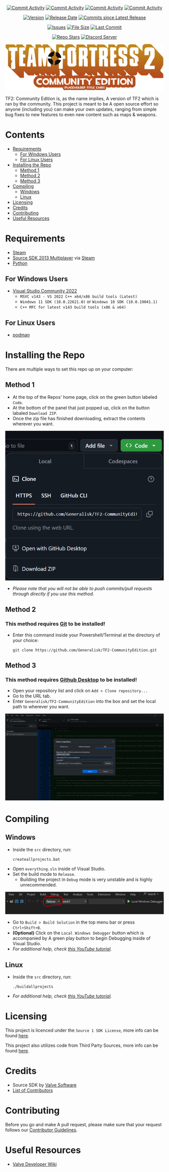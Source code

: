 <div align="center">
  
  [![Commit Activity](https://img.shields.io/github/commit-activity/w/Generalisk/TF2-CommunityEdition)](https://github.com/Generalisk/TF2-CommunityEdition)
  [![Commit Activity](https://img.shields.io/github/commit-activity/m/Generalisk/TF2-CommunityEdition)](https://github.com/Generalisk/TF2-CommunityEdition)
  [![Commit Activity](https://img.shields.io/github/commit-activity/y/Generalisk/TF2-CommunityEdition)](https://github.com/Generalisk/TF2-CommunityEdition)
  [![Commit Activity](https://img.shields.io/github/commit-activity/t/Generalisk/TF2-CommunityEdition)](https://github.com/Generalisk/TF2-CommunityEdition)
  
  [![Version](https://img.shields.io/github/v/release/Generalisk/TF2-CommunityEdition)](https://github.com/Generalisk/TF2-CommunityEdition/releases/latest)
  [![Release Date](https://img.shields.io/github/release-date/Generalisk/TF2-CommunityEdition)](https://github.com/Generalisk/TF2-CommunityEdition/releases/latest)
  [![Commits since Latest Release](https://img.shields.io/github/commits-since/Generalisk/TF2-CommunityEdition/latest)](https://github.com/Generalisk/TF2-CommunityEdition/releases/latest)
  
  <!--[![License](https://img.shields.io/github/license/Generalisk/TF2-CommunityEdition)](https://github.com/Generalisk/TF2-CommunityEdition/blob/main/LICENSE)-->
  [![Issues](https://img.shields.io/github/issues/Generalisk/TF2-CommunityEdition)](https://github.com/Generalisk/TF2-CommunityEdition/issues)
  [![File Size](https://img.shields.io/github/repo-size/Generalisk/TF2-CommunityEdition)](https://github.com/Generalisk/TF2-CommunityEdition)
  [![Last Commit](https://img.shields.io/github/last-commit/Generalisk/TF2-CommunityEdition)](https://github.com/Generalisk/TF2-CommunityEdition)
  
  [![Repo Stars](https://img.shields.io/github/stars/Generalisk/TF2-CommunityEdition)](https://github.com/Generalisk/TF2-CommunityEdition)
  [![Discord Server](https://img.shields.io/discord/1343991748019359795)](https://discord.gg/nZBsxVyxhY)
</div>

<div align="center">
  
  ![TF2 Community Edition Logo](https://raw.githubusercontent.com/Generalisk/TF2-CommunityEdition/refs/heads/master/.github/images/tf2ce_logo.png)
</div>

TF2: Community Edition is, as the name implies, A version of TF2 which is ran by the community. This project is meant to be A open source effort so anyone (including you) can make your own updates, ranging from simple bug fixes to new features to even new content such as maps & weapons.

# Contents
- [Requirements](#requirements)
  - [For Windows Users](#for-windows-users)
  - [For Linux Users](#for-linux-users)
- [Installing the Repo](#installing-the-repo)
  - [Method 1](#method-1)
  - [Method 2](#method-2)
  - [Method 3](#method-3)
- [Compiling](#compiling)
  - [Windows](#windows)
  - [Linux](#linux)
- [Licensing](#licensing)
- [Credits](#credits)
- [Contributing](#contributing)
- [Useful Resources](#useful-resources)

# Requirements
- [Steam](https://cdn.fastly.steamstatic.com/client/installer/SteamSetup.exe)
- [Source SDK 2013 Multiplayer](steam://install/243750) via [Steam](https://cdn.fastly.steamstatic.com/client/installer/SteamSetup.exe)
- [Python](https://www.python.org/downloads)
## For Windows Users
- [Visual Studio Community 2022](https://visualstudio.microsoft.com/vs/community/)
  - `MSVC v143 - VS 2022 C++ x64/x86 build tools (Latest)`
  - `Windows 11 SDK (10.0.22621.0)` or `Windows 10 SDK (10.0.19041.1)`
  - `C++ MFC for latest v143 build tools (x86 & x64)`
## For Linux Users
- [podman](https://podman.io/)

# Installing the Repo
There are multiple ways to set this repo up on your computer:
## Method 1
- At the top of the Repos' home page, click on the green button labeled `Code`.
- At the bottom of the panel that just popped up, click on the button labaled `Download ZIP`.
- Once the zip file has finished downloading, extract the contents wherever you want.

![Github Screenshot](https://raw.githubusercontent.com/Generalisk/TF2-CommunityEdition/refs/heads/master/.github/images/setup-github.png)
- *Please note that you will not be able to push commits/pull requests through directly if you use this method.*
## Method 2
### This method requires [Git](https://git-scm.com/downloads) to be installed!
- Enter this command inside your Powershell/Terminal at the directory of your choice:
  ```
  git clone https://github.com/Generalisk/TF2-CommunityEdition.git
  ```
## Method 3
### This method requires [Github Desktop](https://desktop.github.com/) to be installed!
- Open your repository list and click on `Add > Clone repository...`
- Go to the URL tab.
- Enter `Generalisk/TF2-CommunityEdition` into the box and set the local path to wherever you want.

![Github Desktop Screenshot](https://raw.githubusercontent.com/Generalisk/TF2-CommunityEdition/refs/heads/master/.github/images/setup-github-desktop.png)

# Compiling
## Windows
- Inside the `src` directory, run:
  ```
  createallprojects.bat
  ```
- Open `everything.sln` inside of Visual Studio.
- Set the build mode to `Release`.
  - Building the project in `Debug` mode is very unstable and is highly unrecommended.
  
![Visual Studio Screenshot](https://raw.githubusercontent.com/Generalisk/TF2-CommunityEdition/refs/heads/master/.github/images/compilation-vs.png)
- Go to `Build > Build Solution` in the top menu bar or press `Ctrl+Shift+B`.
- **(Optional)** Click on the `Local Windows Debugger` button which is accompanied by A green play button to begin Debugging inside of Visual Studio.
- *For additional help, check [this YouTube tutorial](https://youtu.be/7CG3kLdQSRY&t=327s).*
## Linux
- Inside the `src` directory, run:
  ```
  ./buildallprojects
  ```
- *For additional help, check [this YouTube tutorial](https://youtu.be/7CG3kLdQSRY&t=356s).*

# Licensing
This project is licenced under the `Source 1 SDK License`, more info can be found [here](LICENSE).

This project also utilizes code from Third Party Sources, more info can be found [here](game/thirdpartylegalnotices.txt).

# Credits
- Source SDK by [Valve Software](https://github.com/ValveSoftware)
- [List of Contributors](.github/CONTRIBUTORS.md)

# Contributing
Before you go and make A pull request, please make sure that your request follows our [Contributor Guidelines](.github/CONTRIBUTING.md).

# Useful Resources
- [Valve Developer Wiki](https://developer.valvesoftware.com/wiki/Setting_up_Source_SDK_Base_2013_Multiplayer)
